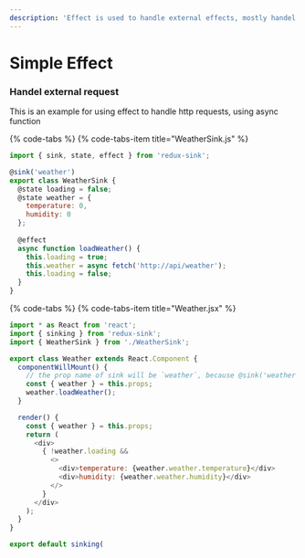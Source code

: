 ```yaml
---
description: 'Effect is used to handle external effects, mostly handel async calls.'
---
```


# Simple Effect

### Handel external request

This is an example for using effect to handle http requests, using async function

{% code-tabs %}
{% code-tabs-item title="WeatherSink.js" %}
```javascript
import { sink, state, effect } from 'redux-sink';

@sink('weather')
export class WeatherSink {
  @state loading = false;
  @state weather = { 
    temperature: 0,
    humidity: 0
  };
  
  @effect
  async function loadWeather() {
    this.loading = true;
    this.weather = async fetch('http://api/weather');
    this.loading = false; 
  }
}
```

{% code-tabs %}
{% code-tabs-item title="Weather.jsx" %}
```javascript
import * as React from 'react';
import { sinking } from 'redux-sink';
import { WeatherSink } from './WeatherSink';

export class Weather extends React.Component {
  componentWillMount() {
    // the prop name of sink will be `weather`, because @sink('weather')
    const { weather } = this.props;
    weather.loadWeather();
  }

  render() {
    const { weather } = this.props;
    return (
      <div>
        { !weather.loading &&
          <>
            <div>temperature: {weather.weather.temperature}</div>
            <div>humidity: {weather.weather.humidity}</div>
          </>
        }
      </div>
    );
  }
}

export default sinking(
```

